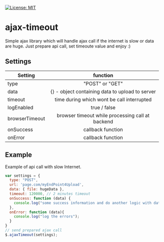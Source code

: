 [![License: MIT](https://img.shields.io/badge/License-MIT-yellow.svg)](https://opensource.org/licenses/MIT)

# ajax-timeout
Simple ajax library which will handle ajax call if the internet is slow or data are huge. Just prepare api call, set timeoute value and enjoy :)

## Settings
| Setting       | function        |
| ------------- |:---------------:|
| type          | "POST" or "GET" |
| data          | {} - object containing data to upload to server|
| timeout       | time during which wont be call interrupted |
| logEnabled    | true / false |
| browserTimeout|browser timeout while processing call at backend |
| onSuccess     | callback function |
| onError       | callback function |

## Example
Example of api call with slow Internet.
```javascript
var settings = {
  type: "POST",
  url: 'page.com/myEndPoint4Upload',
  data: { file: hugeData },
  timeout: 120000, // 2 minutes timeout
  onSuccess: function (data) {
    console.log("some success information and do another logic with data returned from server");
  },
  onError: function (data){
    console.log("log the errors");
  }
}
// send prepared ajax call
$.ajaxTimeout(settings);
```
